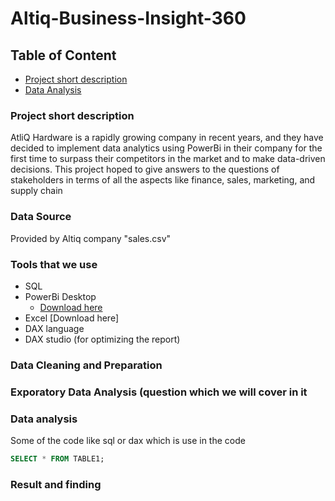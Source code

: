 # Altiq-Business-Insight-360

## Table of Content

- [Project short description](#project-short-description)
- [Data Analysis](#data-analysis)

  
### Project short description
AtliQ Hardware is a rapidly growing company in recent years, and they have decided to implement data analytics using PowerBi in their company for the first time to surpass their competitors in the market and to make data-driven decisions. This project hoped to give answers to the questions of stakeholders in terms of all the aspects like finance, sales, marketing, and supply chain

### Data Source
Provided by Altiq company "sales.csv"

### Tools that we use
- SQL
- PowerBi Desktop
  - [Download here](https://powerbi.microsoft.com/en-us/downloads)
- Excel [Download here] 
- DAX language
- DAX studio (for optimizing the report)

### Data Cleaning and Preparation



### Exporatory Data Analysis (question which we will cover in it



### Data analysis

Some of the code like sql or dax which is use in the code

```sql
SELECT * FROM TABLE1;
```


### Result and finding
